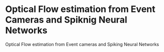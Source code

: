 # Optical Flow estimation from Event Cameras and Spiknig Neural Networks
Optical Flow estimation from Event cameras and Spiking Neural Networks
